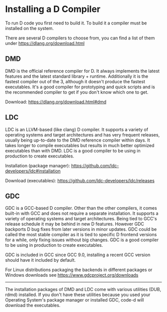 # Installing a D Compiler

To run D code you first need to build it. To build it a compiler must be
installed on the system.

There are several D compilers to choose from, you can find a list of them under
https://dlang.org/download.html

## DMD

DMD is the official reference compiler for D. It always implements the latest
features and the latest standard library + runtime. Additionally it is the
fastest compiler out of the 3, although it doesn't produce the fastest
executables. It's a good compiler for prototyping and quick scripts and is the
recommended compiler to get if you don't know which one to get.

Download: https://dlang.org/download.html#dmd

## LDC

LDC is an LLVM-based (like clang) D compiler. It supports a variety of operating
systems and target architectures and has very frequent releases, usually being
up-to-date to the DMD reference compiler within days. It takes longer to compile
executables but results in much better optimized executables than with DMD. LDC
is a good compiler to be using in production to create executables.

Installation (package manager): https://github.com/ldc-developers/ldc#installation

Download (executables): https://github.com/ldc-developers/ldc/releases

## GDC

GDC is a GCC-based D compiler. Other than the other compilers, it comes built-in
with GCC and does not require a separate installation. It supports a variety of
operating systems and target architectures. Being tied to GCC's release schedule
it may be behind in new D features. However GDC backports D bug fixes from later
versions in minor updates. GDC could be called the most stable compiler as it is
tied to specific D frontend versions for a while, only fixing issues without big
changes. GDC is a good compiler to be using in production to create executables.

GDC is included in GCC since GCC 9.0, installing a recent GCC version should
have it included by default.

For Linux distributions packaging the backends in different packages or Windows
downloads see https://www.gdcproject.org/downloads

---

The installation packages of DMD and LDC come with various utilities (DUB, rdmd)
installed. If you don't have these utilities because you used your Operating
System's package manager or installed GDC, code-d will download the executables.
